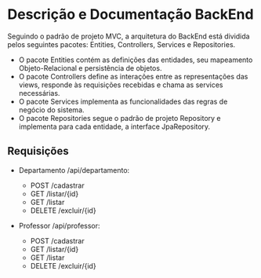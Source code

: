 <h1>Descrição e Documentação BackEnd</h1>

Seguindo o padrão de projeto MVC, a arquitetura do BackEnd está dividida pelos seguintes pacotes: Entities, Controllers, Services e Repositories. 
- O pacote Entities contém as definições das entidades, seu mapeamento Objeto-Relacional e persistência de objetos.
- O pacote Controllers define as interações entre as representações das views, responde às requisições recebidas e chama as services necessárias.
- O pacote Services implementa as funcionalidades das regras de negócio do sistema.
- O pacote Repositories segue o padrão de projeto Repository e implementa para cada entidade, a interface JpaRepository.

## Requisições
- Departamento /api/departamento:
    - POST     /cadastrar
    - GET      /listar/{id}
    - GET      /listar
    - DELETE   /excluir/{id}

- Professor    /api/professor:
    - POST     /cadastrar
    - GET      /listar/{id}
    - GET      /listar
    - DELETE   /excluir/{id}
